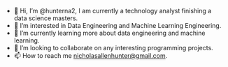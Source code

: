 - 👋 Hi, I’m @hunterna2, I am currently a technology analyst finishing a data science masters.
- 👀 I’m interested in Data Engineering and Machine Learning Engineering.
- 🌱 I’m currently learning more about data engineering and machine learning.
- 💞️ I’m looking to collaborate on any interesting programming projects.
- 📫 How to reach me nicholasallenhunter@gmail.com.

<!---
hunterna2/hunterna2 is a ✨ special ✨ repository because its `README.md` (this file) appears on your GitHub profile.
You can click the Preview link to take a look at your changes.
--->
